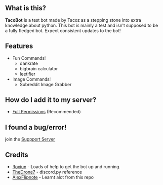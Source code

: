 ## What is this?
**TacoBot** is a test bot made by Tacoz as a stepping stone into extra knowledge about python. This bot is mainly a test and isn't supposed to be a fully fledged bot. Expect consistent updates to the bot!

## Features
* Fun Commands!
    * dankrate
    * bigbrain calculator
    * leetifier
* Image Commands!
    * Subreddit Image Grabber

## How do I add it to my server?
* [Full Permissions](https://discord.com/oauth2/authorize?client_id=652111582662361100&scope=bot&permissions=8) (Recommended)

## I found a bug/error!
join the [Suppport Server](https://discord.io/Tacoz)

## Credits
* [Roxiun](https://github.com/Roxiun/) - Loads of help to get the bot up and running.
* [TheDrone7](https://repl.it/talk/learn/) - discord.py reference
* [AlexFlipnote](https://github.com/AlexFlipnote/discord_bot.py) - Learnt alot from this repo